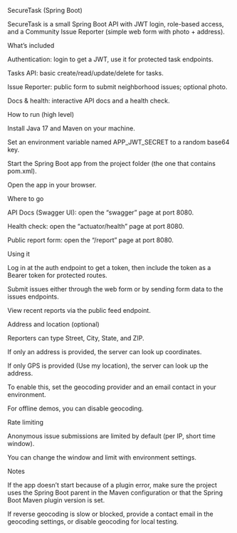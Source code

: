 SecureTask (Spring Boot)

SecureTask is a small Spring Boot API with JWT login, role-based access, and a Community Issue Reporter (simple web form with photo + address).

What’s included

Authentication: login to get a JWT, use it for protected task endpoints.

Tasks API: basic create/read/update/delete for tasks.

Issue Reporter: public form to submit neighborhood issues; optional photo.

Docs & health: interactive API docs and a health check.

How to run (high level)

Install Java 17 and Maven on your machine.

Set an environment variable named APP_JWT_SECRET to a random base64 key.

Start the Spring Boot app from the project folder (the one that contains pom.xml).

Open the app in your browser.

Where to go

API Docs (Swagger UI): open the “swagger” page at port 8080.

Health check: open the “actuator/health” page at port 8080.

Public report form: open the “/report” page at port 8080.

Using it

Log in at the auth endpoint to get a token, then include the token as a Bearer token for protected routes.

Submit issues either through the web form or by sending form data to the issues endpoints.

View recent reports via the public feed endpoint.

Address and location (optional)

Reporters can type Street, City, State, and ZIP.

If only an address is provided, the server can look up coordinates.

If only GPS is provided (Use my location), the server can look up the address.

To enable this, set the geocoding provider and an email contact in your environment.

For offline demos, you can disable geocoding.

Rate limiting

Anonymous issue submissions are limited by default (per IP, short time window).

You can change the window and limit with environment settings.

Notes

If the app doesn’t start because of a plugin error, make sure the project uses the Spring Boot parent in the Maven configuration or that the Spring Boot Maven plugin version is set.

If reverse geocoding is slow or blocked, provide a contact email in the geocoding settings, or disable geocoding for local testing.
